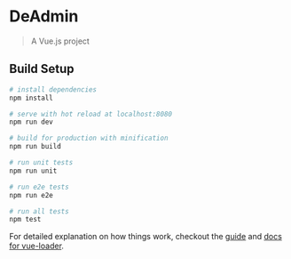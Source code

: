 # DeAdmin

> A Vue.js project

## Build Setup

``` bash
# install dependencies
npm install

# serve with hot reload at localhost:8080
npm run dev

# build for production with minification
npm run build

# run unit tests
npm run unit

# run e2e tests
npm run e2e

# run all tests
npm test
```

For detailed explanation on how things work, checkout the [guide](https://github.com/vuejs-templates/webpack#vue-webpack-boilerplate) and [docs for vue-loader](http://vuejs.github.io/vue-loader).
